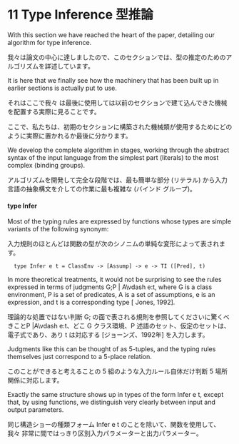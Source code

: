 # 11 Type Inference 型推論

With this section we have reached the heart of the paper, detailing our algorithm for type inference.

我々は論文の中心に達しましたので、このセクションでは、型の推定のためのアルゴリズムを詳述しています。

It is here that we finally see how the machinery that has been built up in earlier sections is actually put to use.

それはここで我々 は最後に使用しては以前のセクションで建て込んできた機械を配置する実際に見ることです。

ここで、私たちは、初期のセクションに構築された機械類が使用するためにどのように実際に置かれるか最後に分かります。


We develop the complete algorithm in stages, working through the abstract syntax of the input language from the simplest part (literals) to the most complex (binding groups).

アルゴリズムを開発して完全な段階では、最も簡単な部分 (リテラル) から入力言語の抽象構文を介しての作業に最も複雑な (バインド グループ)。

#### type Infer

Most of the typing rules are expressed by functions whose types are simple variants of the following synonym:

入力規則のほとんどは関数の型が次のシノニムの単純な変形によって表されます。

	  type Infer e t = ClassEnv -> [Assump] -> e -> TI ([Pred], t)

In more theoretical treatments, it would not be surprising to see the rules expressed in terms of judgments G;P | A\vdash e:t, where G is a class environment, P is a set of predicates, A is a set of assumptions, e is an expression, and t is a corresponding type [ Jones, 1992].

理論的な処置ではない判断 G; の面で表される規則を参照してくださいに驚くべきことP |A\vdash e:t、どこ G クラス環境、P 述語のセット、仮定のセットは、電子式であり、あり t は対応する [ジョーンズ、1992年] を入力します。

Judgments like this can be thought of as 5-tuples, and the typing rules themselves just correspond to a 5-place relation.

このことができると考えることの 5 組のような入力ルール自体だけ判断 5 場所関係に対応します。

Exactly the same structure shows up in types of the form Infer e t, except that, by using functions, we distinguish very clearly between input and output parameters.

同じ構造ショーの種類フォーム Infer e t のことを除いて、関数を使用して、我々 非常に間ではっきり区別入力パラメーターと出力パラメーター。
